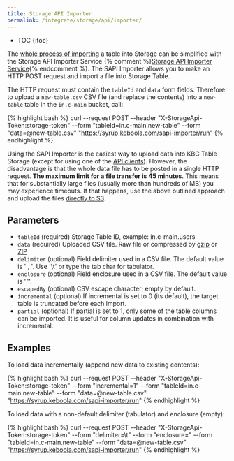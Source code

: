 ```yaml
---
title: Storage API Importer
permalink: /integrate/storage/api/importer/
---
```


* TOC
{:toc}

The [whole process of importing](/integrate/storage/api/) a table into Storage can be simplified with the
Storage API Importer Service 
{% comment %}[Storage API Importer Service](https://bitbucket.org/keboola/sapi-importer-bundle){% endcomment %}. 
The SAPI Importer allows you to make an HTTP POST request and import a file into Storage Table.

The HTTP request must contain the `tableId` and `data` form fields. Therefore to
upload a `new-table.csv` CSV file (and replace the contents) into a `new-table` table in the `in.c-main` bucket,
call:

{% highlight bash %}
curl --request POST --header "X-StorageApi-Token:storage-token" --form "tableId=in.c-main.new-table" --form "data=@new-table.csv" "https://syrup.keboola.com/sapi-importer/run"
{% endhighlight %}

Using the SAPI Importer is the easiest way to upload data into KBC Table Storage (except for
using one of the [API clients](/integrate/storage/#clients)). However, the disadvantage is that the whole data file
has to be posted in a single HTTP request. **The maximum limit for a file transfer is 45 minutes**.
This means that for substantially large files (usually more than hundreds of MB)
you may experience timeouts. If that happens, use the above outlined approach and upload the
files [directly to S3](#manually-uploading-a-file).

## Parameters

- `tableId` (required) Storage Table ID, example: in.c-main.users
- `data` (required) Uploaded CSV file. Raw file or compressed by [gzip](http://www.gzip.org/) or [ZIP](https://en.wikipedia.org/wiki/Zip_(file_format))
- `delimiter` (optional) Field delimiter used in a CSV file. The default value is ' , '. Use '\t' or type the tab char for tabulator.
- `enclosure` (optional) Field enclosure used in a CSV file. The default value is '"'.
- `escapedBy` (optional) CSV escape character; empty by default.
- `incremental` (optional) If incremental is set to 0 (its default), the target table is truncated before each import. 
- `partial` (optional) If partial is set to 1, only some of the table columns can be imported. It is useful for column updates in combination with incremental.

## Examples
To load data incrementally (append new data to existing contents):

{% highlight bash %}
curl --request POST --header "X-StorageApi-Token:storage-token" --form "incremental=1" --form "tableId=in.c-main.new-table" --form "data=@new-table.csv" "https://syrup.keboola.com/sapi-importer/run"
{% endhighlight %}

To load data with a non-default delimiter (tabulator) and enclosure (empty):

{% highlight bash %}
curl --request POST --header "X-StorageApi-Token:storage-token" --form "delimiter=\t" --form "enclosure=" --form "tableId=in.c-main.new-table" --form "data=@new-table.csv" "https://syrup.keboola.com/sapi-importer/run"
{% endhighlight %}

